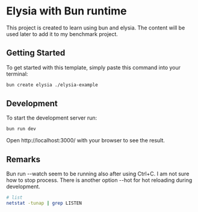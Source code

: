 # Elysia with Bun runtime

This project is created to learn using bun and elysia. The content will be used later to add it to my benchmark project.

## Getting Started

To get started with this template, simply paste this command into your terminal:

```bash
bun create elysia ./elysia-example
```

## Development

To start the development server run:

```bash
bun run dev
```

Open http://localhost:3000/ with your browser to see the result.

## Remarks

Bun run --watch seem to be running also after using Ctrl+C. I am not sure how to stop process. There is another option --hot for hot reloading during development.

```bash
# list
netstat -tunap | grep LISTEN
```
